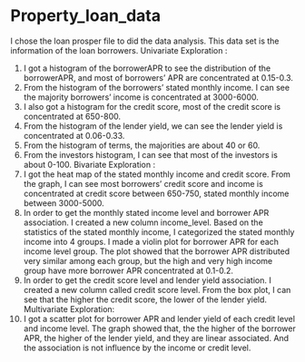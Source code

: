 # Property_loan_data
I chose the loan prosper file to did the data analysis. This data set is the information of the loan borrowers.
Univariate Exploration :
1. I got a histogram of the borrowerAPR to see the distribution of the borrowerAPR, and most of borrowers’ APR are concentrated at 0.15-0.3.
2. From the histogram of the borrowers’ stated monthly income. I can see the majority borrowers’ income is concentrated at 3000-6000.
3. I also got a histogram for the credit score, most of the credit score is concentrated at 650-800.
4. From the histogram of the lender yield, we can see the lender yield is concentrated at 0.06-0.33.
5. From the histogram of terms, the majorities are about 40 or 60.
6. From the investors histogram, I can see that most of the investors is about 0-100.
Bivariate Exploration :
1. I got the heat map of the stated monthly income and credit score. From the graph, I can see most borrowers’ credit score and income is concentrated at credit score between 650-750, stated monthly income between 3000-5000.
2. In order to get the monthly stated income level and borrower APR association. I created a new column income_level. Based on the statistics of the stated monthly income, I categorized the stated monthly income into 4 groups. I made a violin plot for borrower APR for each income level group. The plot showed that the borrower APR distributed very similar among each group, but the high and very high income group have more borrower APR concentrated at 0.1-0.2.
3. In order to get the credit score level and lender yield association. I created a new column called credit score level. From the box plot, I can see that the higher the credit score, the lower of the lender yield.
Multivariate Exploration:
1. I got a scatter plot for borrower APR and lender yield of each credit level and income level. The graph showed that, the the higher of the borrower APR, the higher of the lender yield,
and they are linear associated. And the association is not influence by the income or credit level.
